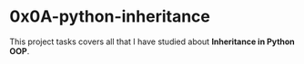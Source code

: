 # 0x0A-python-inheritance   

This project tasks covers all that I have studied about __Inheritance in Python OOP__.
